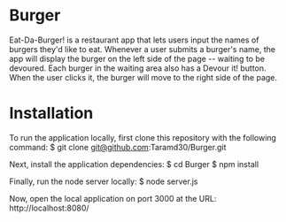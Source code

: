 # Burger
Eat-Da-Burger! is a restaurant app that lets users input the names of burgers they'd like to eat. Whenever a user submits a burger's name, the app will display the burger on the left side of the page -- waiting to be devoured. Each burger in the waiting area also has a Devour it! button. When the user clicks it, the burger will move to the right side of the page.

# Installation
To run the application locally, first clone this repository with the following command:
$ git clone git@github.com:Taramd30/Burger.git

Next, install the application dependencies:
$ cd Burger
$ npm install

Finally, run the node server locally:
$ node server.js

Now, open the local application on port 3000 at the URL: http://localhost:8080/
